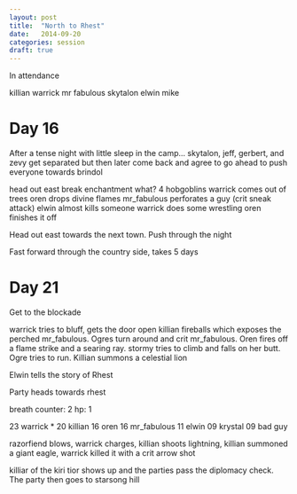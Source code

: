 ```yaml
---
layout: post
title:  "North to Rhest"
date:   2014-09-20
categories: session
draft: true
---
```


In attendance

killian
warrick
mr fabulous
skytalon
elwin
mike

# Day 16

After a tense night with little sleep in the camp...
skytalon, jeff, gerbert, and zevy get separated
but then later come back and agree to go ahead to push everyone towards brindol

head out east
break enchantment
what? 4 hobgoblins
warrick comes out of trees
oren drops divine flames
mr_fabulous perforates a guy (crit sneak attack)
elwin almost kills someone
warrick does some wrestling
oren finishes it off

Head out east towards the next town. Push through the night


Fast forward through the country side, takes 5 days

# Day 21


Get to the blockade

warrick tries to bluff, gets the door open
killian fireballs which exposes the perched mr_fabulous. Ogres turn around and crit mr_fabulous. Oren fires off a flame strike and a searing ray. stormy tries to climb and falls on her butt. Ogre tries to run. Killian summons a celestial lion

Elwin tells the story of Rhest

Party heads towards rhest

breath counter: 2
hp: 1

23 warrick *
20 killian
16 oren
16 mr_fabulous
11 elwin
09 krystal
09 bad guy


razorfiend blows, warrick charges, killian shoots lightning, killian summoned a giant eagle,  warrick killed it with a crit arrow shot

killiar of the kiri tior shows up and the parties pass the diplomacy check. The party then goes to starsong hill
